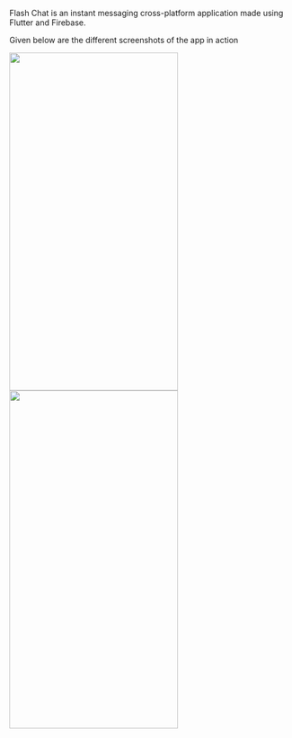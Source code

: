 Flash Chat is an instant messaging cross-platform application made using Flutter and Firebase.

Given below are the different screenshots of the app in action

<img src="https://user-images.githubusercontent.com/57001778/168481405-d543cd71-a00a-47b6-a493-57882ec7577a.png" width="300" height="600">

<img src="https://user-images.githubusercontent.com/57001778/168481484-77662634-e542-4095-a493-b37e71dd12da.png" width="300" height="600">
